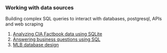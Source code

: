 ### Working with data sources

Building complex SQL queries to interact with databases, postgresql, APIs and web scraping

1. [Analyzing CIA Factbook data using SQLite](https://github.com/NituSidhu/sql/blob/master/sqlite-basics/sqlite3_basics.ipynb)
2. [Answering business questions using SQL](https://github.com/NituSidhu/sql/blob/master/business-queries/bizz_sql.ipynb)
3. [MLB database design](https://github.com/NituSidhu/sql/blob/master/database-creation/sql_database.ipynb)

